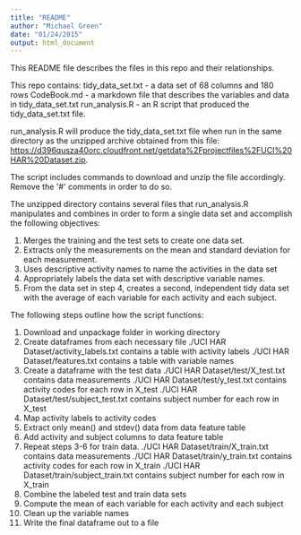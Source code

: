 ```yaml
---
title: "README"
author: "Michael Green"
date: "01/24/2015"
output: html_document
---
```


This README file describes the files in this repo and their relationships.

This repo contains: 
tidy_data_set.txt - a data set of 68 columns and 180 rows
CodeBook.md - a markdown file that describes the variables and data in tidy_data_set.txt
run_analysis.R - an R script  that produced the tidy_data_set.txt file.

run_analysis.R will produce the tidy_data_set.txt file when run in the same directory as the unzipped archive obtained from this file: https://d396qusza40orc.cloudfront.net/getdata%2Fprojectfiles%2FUCI%20HAR%20Dataset.zip.

The script includes commands to download and unzip the file accordingly. Remove the '#' comments in order to do so.

The unzipped directory contains several files that run_analysis.R manipulates and combines in order to form a single data set and accomplish the following objectives:
1. Merges the training and the test sets to create one data set.
2. Extracts only the measurements on the mean and standard deviation for each measurement. 
3. Uses descriptive activity names to name the activities in the data set
4. Appropriately labels the data set with descriptive variable names. 
5. From the data set in step 4, creates a second, independent tidy data set with the average of each variable for each activity and each subject.

The following steps outline how the script functions:

1. Download and unpackage folder in working directory
2. Create dataframes from each necessary file
        ./UCI HAR Dataset/activity_labels.txt contains a table with activity labels
        ./UCI HAR Dataset/features.txt contains a table with variable names
3. Create a dataframe with the test data
        ./UCI HAR Dataset/test/X_test.txt contains data measurements
        ./UCI HAR Dataset/test/y_test.txt contains activity codes for each row in X_test
        ./UCI HAR Dataset/test/subject_test.txt contains subject number for each row in X_test
4. Map activity labels to activity codes
5. Extract only mean() and stdev() data from data feature table
6. Add activity and subject columns to data feature table
7. Repeat steps 3-6 for train data.
        ./UCI HAR Dataset/train/X_train.txt contains data measurements
        ./UCI HAR Dataset/train/y_train.txt contains activity codes for each row in X_train
        ./UCI HAR Dataset/train/subject_train.txt contains subject number for each row in X_train
8. Combine the labeled test and train data sets
9. Compute the mean of each variable for each activity and each subject
10. Clean up the variable names
11. Write the final dataframe out to a file
